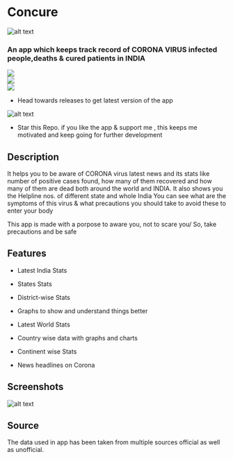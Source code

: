 # Concure
![alt text](https://github.com/KejariwalAyush/NCOV-19/blob/master/assets/icon.png)

### An app which keeps track record of CORONA VIRUS infected people,deaths & cured patients in INDIA 

![](https://img.shields.io/badge/Language-Dart-blue)   
![](https://img.shields.io/badge/SDK-Flutter-yellow)   
![](https://zipjob.com/blog/job-search-cold-email/badge/Download-Concure-orange)    

<!-- ![](https://img.shields.io/badge/Download-Concure--19-orange)   -->
* Head towards releases to get latest version of the app

![alt text](http://icons.iconarchive.com/icons/paomedia/small-n-flat/64/star-alt-icon.png) 
* Star this Repo. if you like the app & support me , this keeps me motivated and keep going for further development

## Description 
It helps you to be aware of CORONA virus latest news and its stats like number of positive cases found, how many of them recovered and how many of them are dead both around the world and INDIA.
It also shows you the Helpline nos. of different state and whole India
You can see what are the symptoms of this virus & what precautions you should take to avoid these to enter your body

This app is made with a porpose to aware you, not to scare you/ So, take precautions and be safe 

## Features
* Latest India Stats
* States Stats
* District-wise Stats
* Graphs to show and understand things better

* Latest World Stats
* Country wise data with graphs and charts
* Continent wise Stats 
* News headlines on Corona 

## Screenshots

![alt text](https://github.com/KejariwalAyush/NCOV-19/blob/master/screenshot.jpg)

## Source
The data used in app has been taken from multiple sources official as well as unofficial. 
